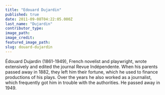 ```yaml
---
title: "Edouard Dujardin"
published: true
date: 2011-09-08T04:22:05.000Z
last_name: "Dujardin"
contributor_type:
image_path:
image_credit:
featured_image_path:
slug: douard-dujardin
---
```


Édouard Dujardin (1861-1949), French novelist and playwright, wrote extensively and edited the journal Revue Indépendente. When his parents passed away in 1882, they left him their fortune, which he used to finance productions of his plays. Over the years he also worked as a journalist, which frequently got him in trouble with the authorities. He passed away in 1949.

